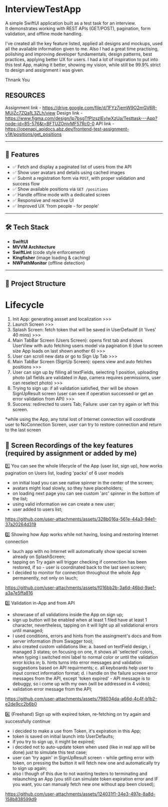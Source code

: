 # InterviewTestApp

A simple SwiftUI application built as a test task for an interview.  
It demonstrates working with REST APIs (GET/POST), pagination, form validation, and offline mode handling.

I've created all the key feature listed, applied all designs and mockups, used all the available information given to me. Also I had a great time practising, polishing and improving developer fundamentals, design patterns, best practices, applying better UX for users. I had a lot of inspiration to put into this test App, making it better, showing my vision, while still be 99.9% strict to design and assignment i was given.

Thnank You

## RESOURCES
Assignment link - https://drive.google.com/file/d/1FYz7jemW9O2mGV6R-MUjZc7ZQa1L3ZLh/view
Design link - https://www.figma.com/design/Ip7bsgTfPlzszIEyIwXzUa/Testtask---App?node-id=85-576&t=BFTUZOnjvMF57Rc0-0
API link - https://openapi_apidocs.abz.dev/frontend-test-assignment-v1#/positions/get_positions

---

## 🚀 Features

- ✅ Fetch and display a paginated list of users from the API
- ✅ Show user avatars and details using cached images
- ✅ Submit a registration form via `POST`, with proper validation and success flow
- ✅ Show available positions via `GET /positions`
- ✅ Handle offline mode with a dedicated screen
- ✅ Responsive and reactive UI
- ✅ Improved UX 'from people - for people'

---

## 🛠️ Tech Stack

- **SwiftUI**
- **MVVM Architecture**
- **SwiftLint** (code style enforcement)
- **Kingfisher** (image loading & caching)
- **NWPathMonitor** (offline detection)

---

## 🧱 Project Structure
# Lifecycle
1. Init App: generating assset and localization >>>
2. Launch Screen >>> 
3. Splash Screen: fetch token that will be saved in UserDefaultf (it 'lives' 40 mins) >>>
4. Main TabBar Screen (Users Screen): opens first tab and shows UserView with auto fetching users model via pagination 6 (due to screen size App loads on last shown another 6) >>>
5. User can scroll new data or go to Sign Up Tab >>>
6. Main TabBar Screen (SignUp Screen): opens view and auto fetches positions >>>
7. User can sign up by filling all textFields, selecting 1 position, uploading photo (all fields are validated in App, camera requires permissions, user can reselect photo) >>>
8. Trying to sign up: if all validation satisfied, ther will be shown SignUpResult screen (user can see if operation successed or get an error validation from API) >>>
9. Success: redirected to users Tab; Failure: user can try again or left this screen.

*while using the App, any total lost of Internet connection will coordinate user to NoConnection Screen, user can try to restore connection and return to the last screen

## 🎥 Screen Recordings of the key features (required by assignment or added by me)

1️⃣ You can see the whole lifecycle of the App (user list, sign up), how works pagination on Users list, loading 'packs' of 6 user models
- on initial load you can see native spinner in the center of the screen;
- avatars might load slowly, so they have placeholders;
- on loading next page you can see custom 'arc' spinner in the bottom of the list;
- using valid information we can create a new user;
- user added to users list;

https://github.com/user-attachments/assets/328b016a-561e-44a3-94e1-37a20264d319

2️⃣ Showing how App works while not having, losing and restoring Internet connection
- lauch app with no Internet will automatically show special screen already on SplashScreen;
- tapping on Try again will trigger checking if connection has been restored, if so - user is coordinated back to the last seen screen;
- I decided to monitor for connection throughout the whole App permanently, not only on lauch;

https://github.com/user-attachments/assets/f016bb2b-3a6d-46bd-9ae1-a3a7e5ffa816

3️⃣ Validation in-App and from API
- showcase of all validations inside the App on sign up;
- sign up button will be enabled when at least 1 filed have at least 1 character, nevertheless, tapping on it will light up all validational errors until managed;
- I used conditions, errors and hints from the assingment's docs and from server information (from Swagger too);
- also created custom validations like:
  a. based on textField design, i managed 3 states; on focusing on one, it shows all 'selected' colors, when typing i switched mini label to normal color or until the validation error kicks in;
  b. hints turns into error messages and validation suggestions based on API requirments;
  c. all keyboards help user to input correct information format;
  d. i handle on the failure screen error messages from the API, except 'token expired' - API message is to debuggy, so i come up with my own (will be addressed in 4 video);
- validation error message from the API;

https://github.com/user-attachments/assets/798034da-a66d-4c4f-b1b2-e2de9cc2b6b0

4️⃣ (Freehand) Sign up with expired token, re-fetching on try again and successfully continue
- i decided to make a use from Token, it's expiration in this App;
- token is saved on initial launch into UserDefaults;
- if you try to sign up, it might be expired;
- i decided not to auto-update token when used (like in real app will be done) just to simulate this test case;
- user can 'try again' in SignUpResult screen - while getting error with token, on pressing the button it will fetch new one and automatically try to sign up again;
- also i though of this due to not wanting testers to terminating and relaunching an App (you still can simulate token expiration error and IF you want, you can manualy fetch new one without app been closed);

https://github.com/user-attachments/assets/124031f1-34e3-497e-8a8d-158b838599d9





